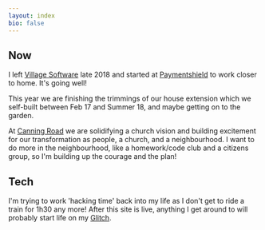 ```yaml
---
layout: index
bio: false
---
```


## Now

I left [Village Software](https://villagesoftware.co.uk) late 2018 and started at [Paymentshield](https://www.paymentshield.co.uk) to work closer to home. It's going well!

This year we are finishing the trimmings of our house extension which we self-built between Feb 17 and Summer 18, and maybe getting on to the garden.

At [Canning Road](https://canningroad.co.uk) we are solidifying a church vision and building excitement for our transformation as people, a church, and a neighbourhood. I want to do more in the neighbourhood, like a homework/code club and a citizens group, so I'm building up the courage and the plan!

## Tech

I'm trying to work 'hacking time' back into my life as I don't get to ride a train for 1h30 any more! After this site is live, anything I get around to will probably start life on my [Glitch](http://glitch.com/@SteGriff).
